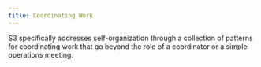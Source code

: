 ```yaml
---
title: Coordinating Work
---
```


S3 specifically addresses self-organization through a collection of patterns for coordinating work that go beyond the role of a coordinator or a simple operations meeting.
